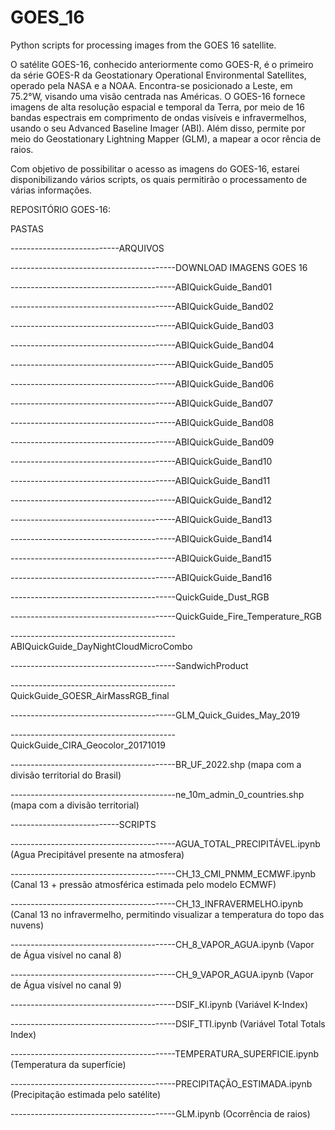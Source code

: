 # GOES_16
Python scripts for processing images from the GOES 16 satellite.

O satélite GOES-16, conhecido anteriormente como GOES-R, é o primeiro da série GOES-R da Geostationary Operational Environmental Satellites, operado pela NASA e a NOAA. Encontra-se 
posicionado a Leste, em 75.2°W, visando uma visão centrada nas Américas. O GOES-16 fornece imagens de alta resolução espacial e temporal da Terra, por meio de 16 bandas espectrais 
em comprimento de ondas visíveis e infravermelhos, usando o seu Advanced Baseline Imager (ABI). Além disso, permite por meio do Geostationary Lightning Mapper (GLM), a mapear a ocor
rência de raios. 

Com objetivo de possibilitar o acesso as imagens do GOES-16, estarei disponibilizando vários scripts, os quais permitirão o processamento de várias informações.

REPOSITÓRIO GOES-16:

PASTAS

---------------------------ARQUIVOS

-----------------------------------------DOWNLOAD IMAGENS GOES 16

-----------------------------------------ABIQuickGuide_Band01

-----------------------------------------ABIQuickGuide_Band02

-----------------------------------------ABIQuickGuide_Band03

-----------------------------------------ABIQuickGuide_Band04

-----------------------------------------ABIQuickGuide_Band05

-----------------------------------------ABIQuickGuide_Band06

-----------------------------------------ABIQuickGuide_Band07

-----------------------------------------ABIQuickGuide_Band08

-----------------------------------------ABIQuickGuide_Band09

-----------------------------------------ABIQuickGuide_Band10

-----------------------------------------ABIQuickGuide_Band11

-----------------------------------------ABIQuickGuide_Band12

-----------------------------------------ABIQuickGuide_Band13

-----------------------------------------ABIQuickGuide_Band14

-----------------------------------------ABIQuickGuide_Band15

-----------------------------------------ABIQuickGuide_Band16

-----------------------------------------QuickGuide_Dust_RGB

-----------------------------------------QuickGuide_Fire_Temperature_RGB

-----------------------------------------ABIQuickGuide_DayNightCloudMicroCombo

-----------------------------------------SandwichProduct

-----------------------------------------QuickGuide_GOESR_AirMassRGB_final

-----------------------------------------GLM_Quick_Guides_May_2019

-----------------------------------------QuickGuide_CIRA_Geocolor_20171019

-----------------------------------------BR_UF_2022.shp (mapa com a divisão territorial do Brasil)

-----------------------------------------ne_10m_admin_0_countries.shp (mapa com a divisão territorial)

---------------------------SCRIPTS

-----------------------------------------AGUA_TOTAL_PRECIPITÁVEL.ipynb (Agua Precipitável presente na atmosfera)

-----------------------------------------CH_13_CMI_PNMM_ECMWF.ipynb (Canal 13 + pressão atmosférica estimada pelo modelo ECMWF)

-----------------------------------------CH_13_INFRAVERMELHO.ipynb (Canal 13 no infravermelho, permitindo visualizar a temperatura do topo das nuvens)

-----------------------------------------CH_8_VAPOR_AGUA.ipynb (Vapor de Água visível no canal 8)

-----------------------------------------CH_9_VAPOR_AGUA.ipynb (Vapor de Água visível no canal 9)

-----------------------------------------DSIF_KI.ipynb (Variável K-Index)

-----------------------------------------DSIF_TTI.ipynb (Variável Total Totals Index)

-----------------------------------------TEMPERATURA_SUPERFICIE.ipynb (Temperatura da superfície)

-----------------------------------------PRECIPITAÇÃO_ESTIMADA.ipynb (Precipitação estimada pelo satélite)

-----------------------------------------GLM.ipynb (Ocorrência de raios)

